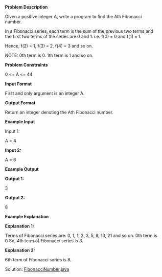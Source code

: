 **Problem Description**

Given a positive integer A, write a program to find the Ath Fibonacci number.

In a Fibonacci series, each term is the sum of the previous two terms and the first two terms of the series are 0 and 1.
i.e. f(0) = 0 and f(1) = 1.

Hence, f(2) = 1, f(3) = 2, f(4) = 3 and so on.

NOTE: 0th term is 0. 1th term is 1 and so on.

**Problem Constraints**

0 <= A <= 44

**Input Format**

First and only argument is an integer A.

**Output Format**

Return an integer denoting the Ath Fibonacci number.

**Example Input**

Input 1:

A = 4

**Input 2:**

A = 6

**Example Output**

**Output 1:**

3

**Output 2:**

8

**Example Explanation**

**Explanation 1:**

Terms of Fibonacci series are: 0, 1, 1, 2, 3, 5, 8, 13, 21 and so on. 0th term is 0 So, 4th term of Fibonacci series is
3.

**Explanation 2:**

6th term of Fibonacci series is 8.

Solution: [FibonacciNumber.java](Solution/FibonacciNumber.java)